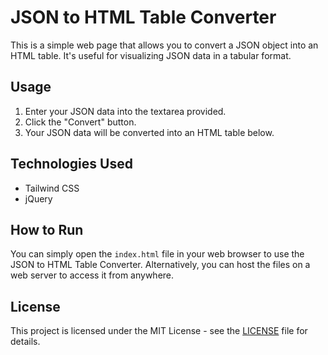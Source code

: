 # JSON to HTML Table Converter

This is a simple web page that allows you to convert a JSON object into an HTML table. It's useful for visualizing JSON data in a tabular format.

## Usage

1. Enter your JSON data into the textarea provided.
2. Click the "Convert" button.
3. Your JSON data will be converted into an HTML table below.

## Technologies Used

- Tailwind CSS
- jQuery

## How to Run

You can simply open the `index.html` file in your web browser to use the JSON to HTML Table Converter. Alternatively, you can host the files on a web server to access it from anywhere.

## License

This project is licensed under the MIT License - see the [LICENSE](LICENSE) file for details.
